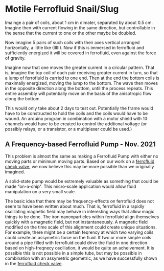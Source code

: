 # Motile Ferrofluid Snail/Slug

Imainge a pair of coils, about 1 cm in dimater, separated by about 0.5 cm. Imagine then with current flowing in the same direction,
but controllable in the sense that the current to one or the other maybe be doubled.

Now imagine 5 pairs of such coils with their axes vertical arranged horizontally, a little like (IIIII). Now if this
is immersed in ferrofluid and sufficiently energized it will be covered in ferrofluid, even against the force of 
gravity.

Imagine now that one moves the greater current in a circular pattern. That is, imagine the top coil of each pair
receiving greater current in turn, so that a lump of ferrofluid is carried to one end. Then at the end the bottom coils is 
maximally energized, moving the lump to the bottom.  The wave then moves in the opposite direction along the bottom,
until the process repeats.  This entire assembly will potentially move on the basis of the anisotropic flow along the bottom.

This would only take about 2 days to test out.  Potentially the frame would have to be constructed to hold the coils and
the coils would have to be wound. An arduino program in combination with a motor shield with 10 channels would have to be 
created to control the addtional voltage (or possibly relays, or a transistor, or a multiplexer could be used.)

## A Frequency-based Ferrofluid Pump - Nov. 2021

This problem is almost the same as making a Ferrofluid Pump with either no moving parts or minimum moving parts.
Based on our work on a [ferrofluid check valve](https://github.com/PubInv/ferrofluidcheckvalve), we now believe this 
may be more possible than we originally imagined.

A solid-state pump would be extremely valuable as something that could be made "on-a-chip". This micro-scale 
application would allow fluid manipulation on a very small scale.

The basic idea that there may be frequency-effects on ferrofluid does not seem to have been written about much.
That is, ferrofluid in a rapidly oscillating magnetic field may behave in interesting ways that allow magic
things to be done. The iron nanonparticles within ferrofluid align themselves quickly with a magnetic field,
but not instantaneously. A magnetic field modified on the time scale of this alignment could create unique
situations. For example, there might be a certain feqrency at which two varying coils could create an assymetric 
force on the fluid. If two or more simple coils around a pipe filled with ferrofluid could drive the fluid
in one direction based on high-freqnecy oscillation, it would be quite an acheivement.
It is possible this is not possible in a simple tube, but may be possible in combination with an assymetric
geometric, as we have successfully shown in the [ferrofluid check valve](https://github.com/PubInv/ferrofluidcheckvalve).
